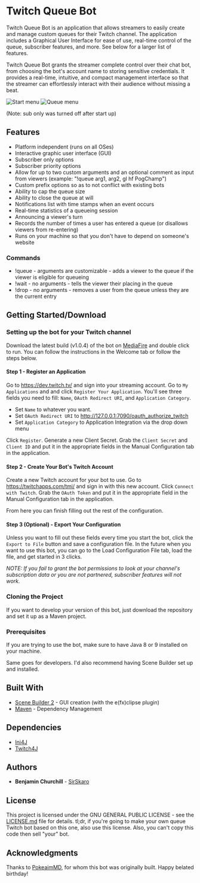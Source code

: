 # Twitch Queue Bot

Twitch Queue Bot is an application that allows streamers to easily create and manage custom queues for their Twitch channel. The application includes a Graphical User Interface for ease of use, real-time control of the queue, subscriber features, and more. See below for a larger list of features.

Twitch Queue Bot grants the streamer complete control over their chat bot, from choosing the bot's account name to storing sensitive credentials. It provides a real-time, intuitive, and compact management interface so that the streamer can effortlessly interact with their audience without missing a beat.

![Start menu](https://i.imgur.com/hTAZxci.png)
![Queue menu](https://i.imgur.com/dYvRXOc.png)

(Note: sub only was turned off after start up)

## Features
* Platform independent (runs on all OSes)
* Interactive graphic user interface (GUI)
* Subscriber only options
* Subscriber priority options
* Allow for up to two custom arguments and an optional comment as input from viewers (example: "!queue arg1, arg2, gl hf PogChamp")
* Custom prefix options so as to not conflict with existing bots
* Ability to cap the queue size
* Ability to close the queue at will
* Notifications list with time stamps when an event occurs
* Real-time statistics of a queueing session
* Announcing a viewer's turn
* Records the number of times a user has entered a queue (or disallows viewers from re-entering)
* Runs on your machine so that you don't have to depend on someone's website

### Commands
* !queue - arguments are customizable - adds a viewer to the queue if the viewer is eligible for queueing
* !wait - no arguments - tells the viewer their placing in the queue
* !drop - no arguments - removes a user from the queue unless they are the current entry

## Getting Started/Download

### Setting up the bot for your Twitch channel

Download the latest build (v1.0.4) of the bot on [MediaFire](http://www.mediafire.com/file/rs5wdvd36xpzjgg/queue-bot-1.0.4.jar) and double click to run. You can follow the instructions in the Welcome tab or follow the steps below.

#### Step 1 - Register an Application
Go to https://dev.twitch.tv/ and sign into your streaming account. Go to `My Applications` and and click `Register Your Application`. You'll see three fields you need to fill: `Name`, `OAuth Redirect URI`, and `Application Category`.

* Set `Name` to whatever you want.
* Set `OAuth Redirect URI` to http://127.0.0.1:7090/oauth_authorize_twitch
* Set `Application Category` to Application Integration via the drop down menu

Click `Register`. Generate a new Client Secret. Grab the ``Client Secret`` and ``Client ID`` and put it in the appropriate fields in the Manual Configuration tab in the application.

#### Step 2 - Create Your Bot's Twitch Account
Create a new Twitch account for your bot to use. Go to https://twitchapps.com/tmi/ and sign in with this new account. Click `Connect with Twitch`. Grab the `OAuth Token` and put it in the appropriate field in the Manual Configuration tab in the application.

From here you can finish filling out the rest of the configuration.

#### Step 3 (Optional) - Export Your Configuration
Unless you want to fill out these fields every time you start the bot, click the `Export to File` button and save a configuration file. In the future when you want to use this bot, you can go to the Load Configuration File tab, load the file, and get started in 3 clicks.

*NOTE: If you fail to grant the bot permissions to look at your channel's subscription data or you are not partnered, subscriber features will not work.*

### Cloning the Project
If you want to develop your version of this bot, just download the repository and set it up as a Maven project.

### Prerequisites

If you are trying to use the bot, make sure to have Java 8 or 9 installed on your machine.

Same goes for developers. I'd also recommend having Scene Builder set up and installed.

## Built With

* [Scene Builder 2](http://www.oracle.com/technetwork/java/javafxscenebuilder-1x-archive-2199384.html) - GUI creation (with the  e(fx)clipse plugin)
* [Maven](https://maven.apache.org/) - Dependency Management
 
 ## Dependencies
 * [Ini4J](ini4j.sourceforge.net)
 * [Twitch4J](https://github.com/twitch4j/twitch4j)

## Authors

* **Benjamin Churchill** - [SirSkaro](https://github.com/SirSkaro)

## License

This project is licensed under the GNU GENERAL PUBLIC LICENSE - see the [LICENSE.md](LICENSE.md) file for details. tl;dr, if you're going to make your own queue Twitch bot based on this one, also use this license. Also, you can't copy this code then sell "your" bot. 

## Acknowledgments

Thanks to [PokeaimMD](https://www.youtube.com/user/pokeaimMD), for whom this bot was originally built. Happy belated birthday!
